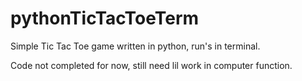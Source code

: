# pythonTicTacToeTerm
Simple Tic Tac Toe game written in python, run's in terminal.

Code not completed for now, still need lil work in computer function.
